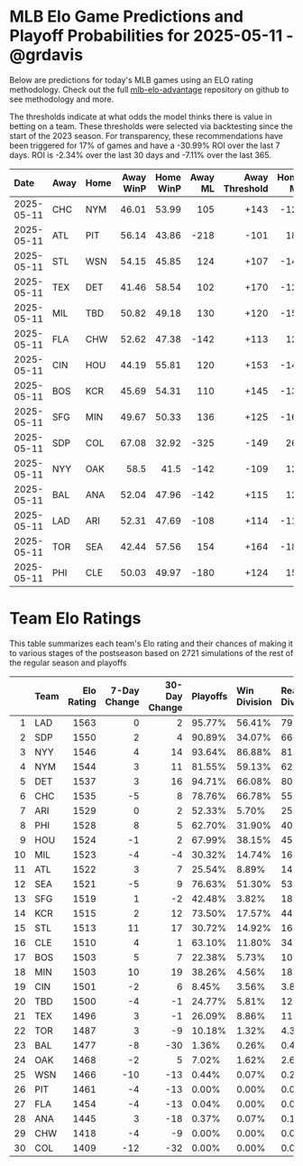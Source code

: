 # MLB Elo Game Predictions and Playoff Probabilities for 2025-05-11 - @grdavis
Below are predictions for today's MLB games using an ELO rating methodology. Check out the full [mlb-elo-advantage](https://github.com/grdavis/mlb-elo-advantage) repository on github to see methodology and more.

The thresholds indicate at what odds the model thinks there is value in betting on a team. These thresholds were selected via backtesting since the start of the 2023 season. For transparency, these recommendations have been triggered for 17% of games and have a -30.99% ROI over the last 7 days. ROI is -2.34% over the last 30 days and -7.11% over the last 365.

| Date       | Away   | Home   |   Away WinP |   Home WinP |   Away ML |   Away Threshold |   Home ML |   Home Threshold |
|:-----------|:-------|:-------|------------:|------------:|----------:|-----------------:|----------:|-----------------:|
| 2025-05-11 | CHC    | NYM    |       46.01 |       53.99 |       105 |             +143 |      -125 |             +107 |
| 2025-05-11 | ATL    | PIT    |       56.14 |       43.86 |      -218 |             -101 |       180 |             +155 |
| 2025-05-11 | STL    | WSN    |       54.15 |       45.85 |       124 |             +107 |      -148 |             +144 |
| 2025-05-11 | TEX    | DET    |       41.46 |       58.54 |       102 |             +170 |      -122 |             -110 |
| 2025-05-11 | MIL    | TBD    |       50.82 |       49.18 |       130 |             +120 |      -155 |             +128 |
| 2025-05-11 | FLA    | CHW    |       52.62 |       47.38 |      -142 |             +113 |       120 |             +136 |
| 2025-05-11 | CIN    | HOU    |       44.19 |       55.81 |       120 |             +153 |      -142 |             +101 |
| 2025-05-11 | BOS    | KCR    |       45.69 |       54.31 |       110 |             +145 |      -130 |             +106 |
| 2025-05-11 | SFG    | MIN    |       49.67 |       50.33 |       136 |             +125 |      -162 |             +123 |
| 2025-05-11 | SDP    | COL    |       67.08 |       32.92 |      -325 |             -149 |       260 |             +240 |
| 2025-05-11 | NYY    | OAK    |       58.5  |       41.5  |      -142 |             -109 |       120 |             +170 |
| 2025-05-11 | BAL    | ANA    |       52.04 |       47.96 |      -142 |             +115 |       120 |             +134 |
| 2025-05-11 | LAD    | ARI    |       52.31 |       47.69 |      -108 |             +114 |      -112 |             +135 |
| 2025-05-11 | TOR    | SEA    |       42.44 |       57.56 |       154 |             +164 |      -185 |             -106 |
| 2025-05-11 | PHI    | CLE    |       50.03 |       49.97 |      -180 |             +124 |       150 |             +124 |

# Team Elo Ratings
This table summarizes each team's Elo rating and their chances of making it to various stages of the postseason based on 2721 simulations of the rest of the regular season and playoffs

|    | Team   |   Elo Rating |   7-Day Change |   30-Day Change | Playoffs   | Win Division   | Reach Div. Rd.   | Reach CS   | Reach WS   | Win WS   |
|---:|:-------|-------------:|---------------:|----------------:|:-----------|:---------------|:-----------------|:-----------|:-----------|:---------|
|  1 | LAD    |         1563 |              0 |               2 | 95.77%     | 56.41%         | 79.82%           | 46.38%     | 28.34%     | 18.74%   |
|  2 | SDP    |         1550 |              2 |               4 | 90.89%     | 34.07%         | 66.04%           | 34.73%     | 19.85%     | 11.54%   |
|  3 | NYY    |         1546 |              4 |              14 | 93.64%     | 86.88%         | 81.84%           | 51.38%     | 29.62%     | 15.07%   |
|  4 | NYM    |         1544 |              3 |              11 | 81.55%     | 59.13%         | 62.62%           | 33.19%     | 17.20%     | 9.33%    |
|  5 | DET    |         1537 |              3 |              16 | 94.71%     | 66.08%         | 80.12%           | 47.04%     | 25.14%     | 11.21%   |
|  6 | CHC    |         1535 |             -5 |               8 | 78.76%     | 66.78%         | 55.60%           | 28.45%     | 11.61%     | 6.32%    |
|  7 | ARI    |         1529 |              0 |               2 | 52.33%     | 5.70%          | 25.91%           | 10.62%     | 4.78%      | 2.09%    |
|  8 | PHI    |         1528 |              8 |               5 | 62.70%     | 31.90%         | 40.46%           | 18.38%     | 7.75%      | 4.23%    |
|  9 | HOU    |         1524 |             -1 |               2 | 67.99%     | 38.15%         | 45.64%           | 21.68%     | 10.11%     | 3.75%    |
| 10 | MIL    |         1523 |             -4 |              -4 | 30.32%     | 14.74%         | 16.21%           | 7.35%      | 3.05%      | 1.43%    |
| 11 | ATL    |         1522 |              3 |               7 | 25.54%     | 8.89%          | 14.37%           | 6.10%      | 2.17%      | 1.07%    |
| 12 | SEA    |         1521 |             -5 |               9 | 76.63%     | 51.30%         | 53.51%           | 24.48%     | 11.76%     | 4.41%    |
| 13 | SFG    |         1519 |              1 |              -2 | 42.48%     | 3.82%          | 18.30%           | 7.35%      | 2.83%      | 1.32%    |
| 14 | KCR    |         1515 |              2 |              12 | 73.50%     | 17.57%         | 44.21%           | 19.04%     | 8.67%      | 3.12%    |
| 15 | STL    |         1513 |             11 |              17 | 30.72%     | 14.92%         | 16.54%           | 5.95%      | 2.06%      | 1.03%    |
| 16 | CLE    |         1510 |              4 |               1 | 63.10%     | 11.80%         | 34.18%           | 15.03%     | 6.47%      | 2.43%    |
| 17 | BOS    |         1503 |              5 |               7 | 22.38%     | 5.73%          | 10.95%           | 3.93%      | 1.51%      | 0.55%    |
| 18 | MIN    |         1503 |             10 |              19 | 38.26%     | 4.56%          | 18.01%           | 7.20%      | 2.83%      | 1.07%    |
| 19 | CIN    |         1501 |             -2 |               6 | 8.45%      | 3.56%          | 3.86%            | 1.43%      | 0.37%      | 0.22%    |
| 20 | TBD    |         1500 |             -4 |              -1 | 24.77%     | 5.81%          | 12.27%           | 3.75%      | 1.62%      | 0.40%    |
| 21 | TEX    |         1496 |              3 |              -1 | 26.09%     | 8.86%          | 11.83%           | 4.56%      | 1.69%      | 0.40%    |
| 22 | TOR    |         1487 |              3 |              -9 | 10.18%     | 1.32%          | 4.30%            | 1.40%      | 0.51%      | 0.22%    |
| 23 | BAL    |         1477 |             -8 |             -30 | 1.36%      | 0.26%          | 0.40%            | 0.00%      | 0.00%      | 0.00%    |
| 24 | OAK    |         1468 |             -2 |               5 | 7.02%      | 1.62%          | 2.61%            | 0.48%      | 0.07%      | 0.04%    |
| 25 | WSN    |         1466 |            -10 |             -13 | 0.44%      | 0.07%          | 0.22%            | 0.07%      | 0.00%      | 0.00%    |
| 26 | PIT    |         1461 |             -4 |             -13 | 0.00%      | 0.00%          | 0.00%            | 0.00%      | 0.00%      | 0.00%    |
| 27 | FLA    |         1454 |             -4 |             -13 | 0.04%      | 0.00%          | 0.04%            | 0.00%      | 0.00%      | 0.00%    |
| 28 | ANA    |         1445 |              3 |             -18 | 0.37%      | 0.07%          | 0.11%            | 0.04%      | 0.00%      | 0.00%    |
| 29 | CHW    |         1418 |             -4 |              -9 | 0.00%      | 0.00%          | 0.00%            | 0.00%      | 0.00%      | 0.00%    |
| 30 | COL    |         1409 |            -12 |             -32 | 0.00%      | 0.00%          | 0.00%            | 0.00%      | 0.00%      | 0.00%    |